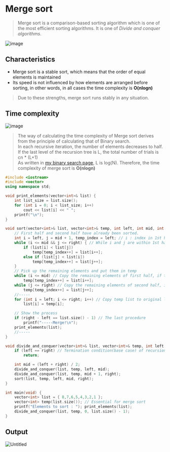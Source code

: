 # Merge sort
>Merge sort is a comparison-based sorting algorithm which is one of the most efficient sorting algorithms. It is one of *Divide and conquer algorithms*.<br>

![image](https://user-images.githubusercontent.com/67142421/149567895-7ef189fb-abcd-4430-bf6a-5cef1dd9ea8f.png)

## Characteristics
* Merge sort is a stable sort, which means that the order of equal elements is maintained
* Its speed is not influenced by how elements are arranged before sorting, in other words, in all cases the time complexity is **O(nlogn)**
>Due to these strengths, merge sort runs stably in any situation.

## Time complexity
![image](https://user-images.githubusercontent.com/67142421/149573847-f3907973-8d7b-473f-aa43-cdc9507d4838.png)

>The way of calculating the time complexity of Merge sort derives from the principle of calculating that of Binary search.<br>
>In each recursive iteration, the number of elements decreases to half. If the last level of the recursion tree is L, the total number of trials is cn * (L+1)<br>
>As written in [my binary search page](https://github.com/vacu9708/Algorithm/tree/main/Searching%20algorithm/Binary%20search), L is log(N). 
>Therefore, the time complexity of merge sort is **O(nlogn)**

~~~c++
#include <iostream>
#include <vector>
using namespace std;

void print_elements(vector<int>& list) {
	int list_size = list.size();
	for (int i = 0; i < list_size; i++)
		cout << list[i] << " ";
	printf("\n");
}

void sort(vector<int>& list, vector<int>& temp, int left, int mid, int right) { // Sort elements in ascending order
	// First half and second half have already been sorted.
	int i = left, j = mid + 1, temp_index = left; // i : index in 1st half / j : index in 2nd half
	while (i <= mid && j <= right) { // While i and j are within 1st half and 2nd half each
		if (list[i] < list[j])
			temp[temp_index++] = list[i++];
		else if (list[j] < list[i])
			temp[temp_index++] = list[j++];
	}
	// Pick up the remaining elements and put them in temp
	while (i <= mid) // Copy the remaining elements of first half, if there are any
		temp[temp_index++] = list[i++];
	while (j <= right) // Copy the remaining elements of second half, if there are any
		temp[temp_index++] = list[j++];
	//-----
	for (int i = left; i <= right; i++) // Copy temp list to original list(Merging)
		list[i] = temp[i];

	// Show the process
	if (right - left == list.size() - 1) // The last procedure
		printf("-----Merge!\n");
	print_elements(list);
	//-----
}

void divide_and_conquer(vector<int>& list, vector<int>& temp, int left, int right) {
	if (left == right) // Termination condition(base case) of recursion
		return;

	int mid = (left + right) / 2;
	divide_and_conquer(list, temp, left, mid);
	divide_and_conquer(list, temp, mid + 1, right);
	sort(list, temp, left, mid, right);
}

int main(void) {
	vector<int> list = { 8,7,6,5,4,3,2,1 };
	vector<int> temp(list.size()); // Essential for merge sort
	printf("Elements to sort : "); print_elements(list);
	divide_and_conquer(list, temp, 0, list.size() - 1);
}
~~~

## Output
![Untitled](https://user-images.githubusercontent.com/67142421/149567500-2f875e4e-c74e-4f25-b498-3ec84f0937b2.png)
